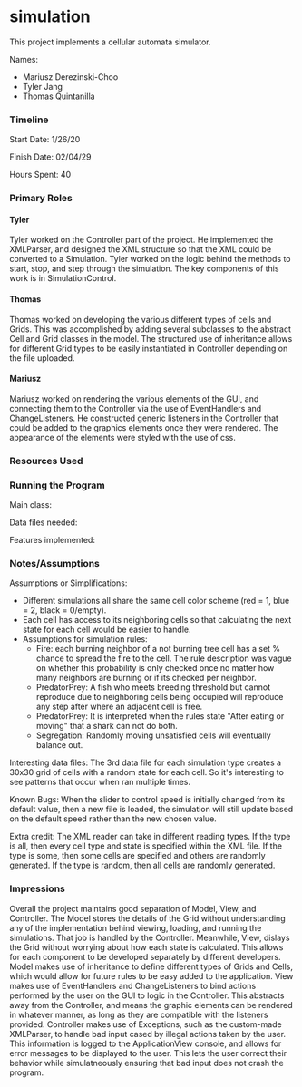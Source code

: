 simulation
====

This project implements a cellular automata simulator.

Names: 
 * Mariusz Derezinski-Choo
 * Tyler Jang
 * Thomas Quintanilla

### Timeline

Start Date: 1/26/20

Finish Date: 02/04/29

Hours Spent: 40

### Primary Roles
#### Tyler
Tyler worked on the Controller part of the project. He implemented the XMLParser, and designed the XML structure so that the XML could be converted to a Simulation. Tyler worked on the logic behind the methods to start, stop, and step through the simulation. The key components of this work is in SimulationControl.
#### Thomas
Thomas worked on developing the various different types of cells and Grids. This was accomplished by adding several subclasses to the abstract Cell and Grid classes in the model. The structured use of inheritance allows for different Grid types to be easily instantiated in Controller depending on the file uploaded.
#### Mariusz
Mariusz worked on rendering the various elements of the GUI, and connecting them to the Controller via the use of EventHandlers and ChangeListeners. He constructed generic listeners in the Controller that could be added to the graphics elements once they were rendered. The appearance of the elements were styled with the use of css.
### Resources Used


### Running the Program

Main class:

Data files needed: 

Features implemented:



### Notes/Assumptions

Assumptions or Simplifications:
* Different simulations all share the same cell color scheme (red = 1, blue = 2, black = 0/empty).
* Each cell has access to its neighboring cells so that calculating the next state for each cell would be easier to handle.
* Assumptions for simulation rules:
   - Fire: each burning neighbor of a not burning tree cell has a set % chance to spread the fire to the cell. 
   The rule description was vague on whether this probability is only checked once no matter how many neighbors are burning or if its checked per neighbor.
   - PredatorPrey: A fish who meets breeding threshold but cannot reproduce due to neighboring cells being occupied will reproduce any step after where an adjacent cell is free.
   - PredatorPrey: It is interpreted when the rules state "After eating or moving" that a shark can not do both.
   - Segregation: Randomly moving unsatisfied cells will eventually balance out.

Interesting data files: The 3rd data file for each simulation type creates a 30x30 grid of cells with a random state for each cell. 
So it's interesting to see patterns that occur when ran multiple times.

Known Bugs: When the slider to control speed is initially changed from its default value, then a new file is loaded, the simulation will still update based on the default speed rather than the new chosen value.

Extra credit: The XML reader can take in different reading types. 
If the type is all, then every cell type and state is specified within the XML file. 
If the type is some, then some cells are specified and others are randomly generated.
If the type is random, then all cells are randomly generated.


### Impressions
Overall the project maintains good separation of Model, View, and Controller. The Model stores the details of the Grid without understanding any of the implementation behind viewing, loading, and running the simulations. That job is handled by the Controller. Meanwhile, View, dislays the Grid without worrying about how each state is calculated. This allows for each component to be developed separately by different developers. Model makes use of inheritance to define different types of Grids and Cells, which would allow for future rules to be easy added to the application. View makes use of EventHandlers and ChangeListeners to bind actions performed by the user on the GUI to logic in the Controller. This abstracts away from the Controller, and means the graphic elements can be rendered in whatever manner, as long as they are compatible with the listeners provided. Controller makes use of Exceptions, such as the custom-made XMLParser, to handle bad input cased by illegal actions taken by the user. This information is logged to the ApplicationView console, and allows for error messages to be displayed to the user. This lets the user correct their behavior while simulatneously ensuring that bad input does not crash the program.


